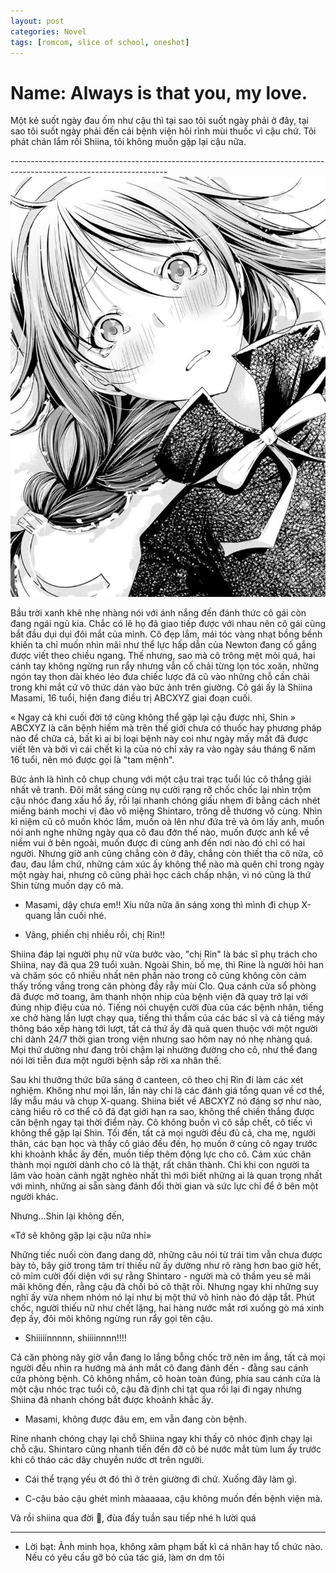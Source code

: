 ```yaml
---
layout: post
categories: Novel
tags: [romcom, slice of school, oneshot]
---
```

# Name: Always is that you, my love.

Một kẻ suốt ngày đau ốm như cậu thì tại sao tôi suốt ngày phải ở đây, tại sao tôi suốt ngày phải đến cái bệnh viện hôi rình mùi thuốc vì cậu chứ. Tôi phát chán lắm rồi Shiina, tôi không muốn gặp lại cậu nữa.

\---------------------------------------------------------------------------------------------------------------------
![GIRL](/images/pic1.jpg)

Bầu trời xanh khẽ nhẹ nhàng nói với ánh nắng đến đánh thức cô gái còn đang ngái ngủ kia. Chắc có lẽ họ đã giao tiếp được với nhau nên cô gái cũng bắt đầu dụi dụi đôi mắt của mình. Cô đẹp lắm, mái tóc vàng nhạt bồng bềnh khiến ta chỉ muốn nhìn mãi như thể lực hấp dẫn của Newton đang cố gắng được viết theo chiều ngang. Thế nhưng, sao mà cô trông mệt mỏi quá, hai cánh tay không ngừng run rẩy nhưng vẫn cố chải từng lọn tóc xoăn, những ngón tay thon dài khéo léo đưa chiếc lược đã cũ vào những chỗ cần chải trong khi mắt cứ vô thức dán vào bức ảnh trên giường. Cô gái ấy là Shiina Masami, 16 tuổi, hiện đang điều trị ABCXYZ giai đoạn cuối.

« Ngay cả khi cuối đời tớ cũng không thể gặp lại cậu được nhỉ, Shin »
ABCXYZ là căn bệnh hiếm mà trên thế giới chưa có thuốc hay phương pháp nào để chữa cả, bất kì ai bị loại bệnh này coi như ngày mấy mất đã được viết lên và bởi vì cái chết kì lạ của nó chỉ xảy ra vào ngày sáu tháng 6 năm 16 tuổi, nên mó được gọi là "tam mệnh".

Bức ảnh là hình cô chụp chung với một cậu trai trạc tuổi lúc cô thắng giải nhất vẽ tranh. Đôi mắt sáng cùng nụ cười rạng rỡ chốc chốc lại nhìn trộm cậu nhóc đang xấu hổ ấy, rồi lại nhanh chóng giấu nhẹm đi bằng cách nhét miếng bánh mochi vị đào vô miệng Shintaro, trông dễ thương vô cùng. Nhìn kỉ niệm cũ cô muốn khóc lắm, muốn oà lên như đứa trẻ và ôm lấy anh, muốn nói anh nghe những ngày qua cô đau đớn thế nào, muốn được anh kể về niềm vui ở bên ngoài, muốn được đi cùng anh đến nơi nào đó chỉ có hai người. Nhưng giờ anh cũng chẳng còn ở đây, chẳng còn thiết tha cô nữa, cô đau, đau lắm chứ, những cảm xúc ấy không thể nào mà quên chỉ trong ngày một ngày hai, nhưng cô cũng phải học cách chấp nhận, vì nó cũng là thứ Shin từng muốn dạy cô mà.

- Masami, dậy chưa em!! Xíu nữa nữa ăn sáng xong thì mình đi chụp X-quang lần cuối nhé.

- Vâng, phiền chị nhiều rồi, chị Rin!!

Shiina đáp lại người phụ nữ vừa bước vào, "chị Rin" là bác sĩ phụ trách cho Shiina, nay đã qua 29 tuổi xuân. Ngoài Shin, bố mẹ, thì Rine là người hỏi han và chăm sóc cô nhiều nhất nên phần nào trong cô cũng không còn cảm thấy trống vắng trong căn phòng đầy rẫy mùi Clo. 
Qua cánh cửa sổ phòng đã được mở toang, âm thanh nhộn nhịp của bệnh viện đã quay trở lại với đúng nhịp điệu của nó. Tiếng nói chuyện cười đùa của các bệnh nhân, tiếng xe chở hàng lần lượt chạy qua, tiếng thì thầm của các bác sĩ và cả tiếng máy thông báo xếp hàng tới lượt, tất cả thứ ấy đã quá quen thuộc với một người chỉ dành 24/7 thời gian trong viện nhưng sao hôm nay nó nhẹ nhàng quá. Mọi thứ dường như đang trôi chậm lại nhường đường cho cô, như thể đang nói lời tiễn đưa một người bệnh sắp rời xa nhân thế.

Sau khi thưởng thức bữa sáng ở canteen, cô theo chị Rin đi làm các xét nghiệm. Không như mọi lần, lần này chỉ là các đánh giá tổng quan về cơ thể, lấy mẫu máu và chụp X-quang. Shiina biết về ABCXYZ nó đáng sợ như nào, càng hiểu rõ cơ thể cô đã đạt giới hạn ra sao, không thể chiến thắng được căn bệnh ngay tại thời điểm này. Cô không buồn vì cô sắp chết, cô tiếc vì không thể gặp lại Shin.
Tối đến, tất cả mọi người đều đủ cả, cha mẹ, người thân, các bạn học và thầy cô giáo đều đến, họ muốn ở cùng cô ngay trước khi khoảnh khắc ấy đến, muốn tiếp thêm động lực cho cô. Cảm xúc chân thành mọi người dành cho cô là thật, rất chân thành. Chỉ khi con người ta lâm vào hoàn cảnh ngặt nghèo nhất thì mới biết những ai là quan trọng nhất với mình, những ai sẵn sàng đánh đổi thời gian và sức lực chỉ để ở bên một người khác. 

Nhưng...Shin lại không đến, 

«Tớ sẽ không gặp lại cậu nữa nhỉ»

Những tiếc nuối còn đang dang dở, những câu nói từ trái tim vẫn chưa được bày tỏ, bây giờ trong tâm trí thiếu nữ ấy dường như rõ ràng hơn bao giờ hết, cô mỉm cười đối diện với sự rằng Shintaro - người mà cô thầm yeu sẽ mãi mãi không đến, rằng cậu đã chối bỏ cô thật rồi. Nhưng ngay khi những suy nghĩ ấy vừa nhem nhóm nó lại như bị một thứ vô hình nào đó dập tắt. Phút chốc, người thiếu nữ như chết lặng, hai hàng nước mắt rơi xuống gò má xinh đẹp ấy, đôi môi không ngừng run rẩy gọi tên cậu.

- Shiiiiinnnnn, shiiiinnnn!!!!

Cả căn phòng nãy giờ vẫn đang lo lắng bỗng chốc trở nên im ắng, tất cả mọi người đều nhìn ra hướng mà ánh mắt cô đang đánh đến - đằng sau cánh cửa phòng bệnh. Cô không nhầm, cô hoàn toàn đúng, phía sau cánh cửa là một cậu nhóc trạc tuổi cô, cậu đã định chỉ tạt qua rồi lại đi ngay nhưng Shiina đã nhanh chóng bắt được khoảnh khắc ấy.

- Masami, không được đâu em, em vẫn đang còn bệnh.

Rine nhanh chóng chạy lại chỗ Shiina ngay khi thấy cô nhóc định chạy lại chỗ cậu. Shintaro cũng nhanh tiến đến đỡ cô bé nước mắt tùm lum ấy trước khi cô tháo các dây chuyền nước ơt trên người.

- Cái thể trạng yếu ớt đó thì ở trên giường đi chứ. Xuống đây làm gì.

- C-cậu bảo cậu ghét mình màaaaaa, cậu không muốn đến bệnh viện mà.

Và rồi shiina qua đời 🤡, đùa đấy tuần sau tiếp nhé h lười quá

---
- Lời bạt: Ảnh minh họa, không xâm phạm bất kì cá nhân hay tổ chức nào. Nếu có yêu cầu gỡ bỏ của tác giá, làm ơn dm tôi